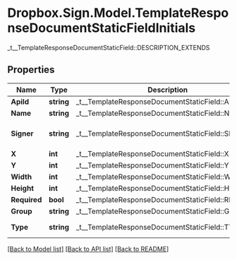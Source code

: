 # Dropbox.Sign.Model.TemplateResponseDocumentStaticFieldInitials
_t__TemplateResponseDocumentStaticField::DESCRIPTION_EXTENDS

## Properties

Name | Type | Description | Notes
------------ | ------------- | ------------- | -------------
**ApiId** | **string** |  _t__TemplateResponseDocumentStaticField::API_ID  | [optional] 
**Name** | **string** |  _t__TemplateResponseDocumentStaticField::NAME  | [optional] 
**Signer** | **string** |  _t__TemplateResponseDocumentStaticField::SIGNER  | [optional] [default to "me_now"]
**X** | **int** |  _t__TemplateResponseDocumentStaticField::X  | [optional] 
**Y** | **int** |  _t__TemplateResponseDocumentStaticField::Y  | [optional] 
**Width** | **int** |  _t__TemplateResponseDocumentStaticField::WIDTH  | [optional] 
**Height** | **int** |  _t__TemplateResponseDocumentStaticField::HEIGHT  | [optional] 
**Required** | **bool** |  _t__TemplateResponseDocumentStaticField::REQUIRED  | [optional] 
**Group** | **string** |  _t__TemplateResponseDocumentStaticField::GROUP  | [optional] 
**Type** | **string** |  _t__TemplateResponseDocumentStaticField::TYPE  | [default to "initials"]

[[Back to Model list]](../README.md#documentation-for-models) [[Back to API list]](../README.md#documentation-for-api-endpoints) [[Back to README]](../README.md)

